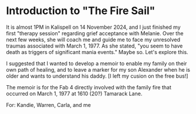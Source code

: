 # Introduction to "The Fire Sail"
It is almost 1PM in Kalispell on 14 November 2024, and I just finished my first "therapy session" regarding grief acceptance with Melanie.  Over the next few weeks, she will coach me and guide me to face my unresolved traumas associated with March 1, 1977.  As she stated, "you seem to have death as triggers of significant mania events."  Maybe so.  Let's explore this.

I suggested that I wanted to develop a memoir to enable my family on their own path of healing, and to leave a marker for my son Alexander when he is older and wants to understand his daddy. [I left my cusion on the free bus!]

The memoir is for the Fab 4 directly involved with the family fire that occurred on March 1, 1977 at 1610 (20?) Tamarack Lane.

For:  Kandie, Warren, Carla, and me



